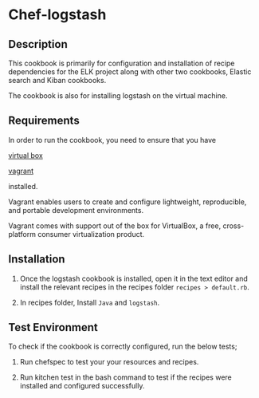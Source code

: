 # Chef-logstash

## Description

This cookbook is primarily for configuration and installation of recipe dependencies for the ELK project along with
other two cookbooks, Elastic search and Kiban cookbooks.

The cookbook is also for installing logstash on the virtual machine.

## Requirements

In order to run the cookbook, you need to ensure that you have

[virtual box](https://www.virtualbox.org/wiki/Downloads)

[vagrant](https://www.vagrantup.com/downloads.html)

installed.

Vagrant enables users to create and configure lightweight, reproducible, and portable development environments.

Vagrant comes with support out of the box for VirtualBox, a free, cross-platform consumer virtualization product.

## Installation

1. Once the logstash cookbook is installed, open it in the text editor and install the relevant recipes in the recipes folder `recipes > default.rb`.

2. In recipes folder, Install `Java` and `logstash`.

## Test Environment

To check if the cookbook is correctly configured, run the below tests; 

1. Run
	chefspec
 to test your your resources and recipes.

2. Run
	kitchen test
in the bash command to test if the recipes were installed and configured successfully.
